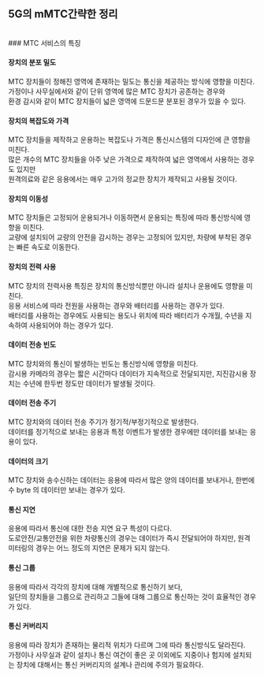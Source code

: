 ## 5G의 mMTC간략한 정리
<br>
### MTC 서비스의 특징

#### 장치의 분포 밀도 
MTC 장치들이 정해진 영역에 존재하는 밀도는 통신을 제공하는 방식에 영향을 미친다. <br>
가정이나 사무실에서와 같이 단위 영역에 많은 MTC 장치가 공존하는 경우와 <br>
환경 감시와 같이 MTC 장치들이 넓은 영역에 드문드문 분포된 경우가 있을 수 있다.<br>

#### 장치의 복잡도와 가격
MTC 장치들을 제작하고 운용하는 복잡도나 가격은 통신시스템의 디자인에 큰 영향을 미친다. <br>
많은 개수의 MTC 장치들을 아주 낮은 가격으로 제작하여 넓은 영역에서 사용하는 경우도 있지만 <br>
원격의료와 같은 응용에서는 매우 고가의 정교한 장치가 제작되고 사용될 것이다. <br>

#### 장치의 이동성
MTC 장치들은 고정되어 운용되거나 이동하면서 운용되는 특징에 따라 통신방식에 영향을 미친다. <br>
교량에 설치되어 교량의 안전을 감시하는 경우는 고정되어 있지만, 차량에 부착된 경우는 빠른 속도로 이동한다.<br> 

#### 장치의 전력 사용
MTC 장치의 전력사용 특징은 장치의 통신방식뿐만 아니라 설치나 운용에도 영향을 미친다. <br>
응용 서비스에 따라 전원을 사용하는 경우와 배터리를 사용하는 경우가 있다. <br>
배터리를 사용하는 경우에도 사용되는 용도나 위치에 따라 배터리가 수개월, 수년을 지속하여 사용되어야 하는 경우가 있다. <br>

#### 데이터 전송 빈도
MTC 장치와의 통신이 발생하는 빈도는 통신방식에 영향을 미친다.<br>
감시용 카메라의 경우는 짧은 시간마다 데이터가 지속적으로 전달되지만, 지진감시용 장치는 수년에 한두번 정도만 데이터가 발생될 것이다. <br>

#### 데이터 전송 주기 
MTC 장치와의 데이터 전송 주기가 정기적/부정기적으로 발생한다. <br>
데이터를 정기적으로 보내는 응용과 특정 이벤트가 발생한 경우에만 데이터를 보내는 응용이 있다.<br>

#### 데이터의 크기
MTC 장치와 송수신하는 데이터는 응용에 따라서 많은 양의 데이터를 보내거나, 한번에 수 byte 의 데이터만 보내는 경우가 있다.<br>

#### 통신 지연 
응용에 따라서 통신에 대한 전송 지연 요구 특성이 다르다. <br>
도로안전/교통안전을 위한 차량통신의 경우는 데이터가 즉시 전달되어야 하지만, 원격 미터링의 경우는 어느 정도의 지연은 문제가 되지 않는다. <br>

#### 통신 그룹
응용에 따라서 각각의 장치에 대해 개별적으로 통신하기 보다, <br>
일단의 장치들을 그룹으로 관리하고 그들에 대해 그룹으로 통신하는 것이 효율적인 경우가 있다.<br>

#### 통신 커버리지
응용에 따라 장치가 존재하는 물리적 위치가 다르며 그에 따라 통신방식도 달라진다. <br>
가정이나 사무실과 같이 설치나 통신 여건이 좋은 곳 이외에도 지중이나 험지에 설치되는 장치에 대해서는 통신 커버리지의 설계나 관리에 주의가 필요하다. <br>
